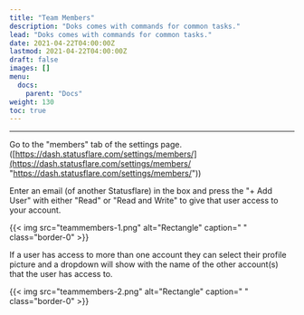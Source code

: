 ```yaml
---
title: "Team Members"
description: "Doks comes with commands for common tasks."
lead: "Doks comes with commands for common tasks."
date: 2021-04-22T04:00:00Z
lastmod: 2021-04-22T04:00:00Z
draft: false
images: []
menu:
  docs:
    parent: "Docs"
weight: 130
toc: true
---
```

***
Go to the "members" tab of the settings page. ([https://dash.statusflare.com/settings/members/](https://dash.statusflare.com/settings/members/ "https://dash.statusflare.com/settings/members/"))

Enter an email (of another Statusflare) in the box and press the "+ Add User" with either "Read" or "Read and Write" to give that user access to your account.

{{< img src="teammembers-1.png" alt="Rectangle" caption="<em> </em>" class="border-0" >}}

If a user has access to more than one account they can select their profile picture and a dropdown will show with the name of the other account(s) that the user has access to.

{{< img src="teammembers-2.png" alt="Rectangle" caption="<em> </em>" class="border-0" >}}